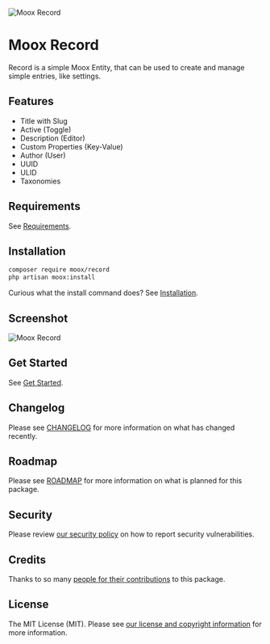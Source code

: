 ![Moox Record](https://github.com/mooxphp/moox/raw/main/art/banner/record.jpg)

# Moox Record

Record is a simple Moox Entity, that can be used to create and manage simple entries, like settings.

## Features

<!--features-->

-   Title with Slug
-   Active (Toggle)
-   Description (Editor)
-   Custom Properties (Key-Value)
-   Author (User)
-   UUID
-   ULID
-   Taxonomies

<!--/features-->

## Requirements

See [Requirements](https://github.com/mooxphp/moox/blob/main/docs/Requirements.md).

## Installation

```bash
composer require moox/record
php artisan moox:install
```

Curious what the install command does? See [Installation](https://github.com/mooxphp/moox/blob/main/docs/Installation.md).

## Screenshot

![Moox Record](https://github.com/mooxphp/moox/raw/main/art/screenshots/record.jpg)

## Get Started

See [Get Started](docs/GetStarted.md).

## Changelog

Please see [CHANGELOG](CHANGELOG.md) for more information on what has changed recently.

## Roadmap

Please see [ROADMAP](ROADMAP.md) for more information on what is planned for this package.

## Security

Please review [our security policy](https://github.com/mooxphp/moox/security/policy) on how to report security vulnerabilities.

## Credits

Thanks to so many [people for their contributions](https://github.com/mooxphp/moox#contributors) to this package.

## License

The MIT License (MIT). Please see [our license and copyright information](https://github.com/mooxphp/moox/blob/main/LICENSE.md) for more information.
